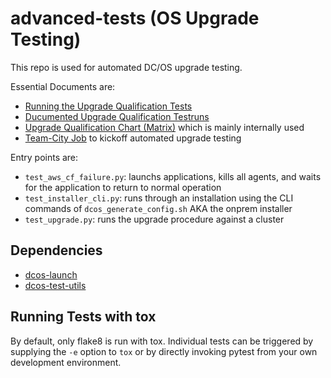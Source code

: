 # advanced-tests (OS Upgrade Testing)
This repo is used for automated DC/OS upgrade testing.

Essential Documents are:
*  [Running the Upgrade Qualification Tests](https://docs.google.com/document/d/1T9kfvGPbxuc8Gq31iI42QOAuoKDQblxZ5ILvvUhPooo/edit#)
* [Ducumented Upgrade Qualification Testruns](https://docs.google.com/spreadsheets/d/1zW3UsMq8Myw2GSG7t_JdJHkjLniz8TBJPhXRaOmKtZ0/edit)
* [Upgrade Qualification Chart (Matrix)](https://docs.google.com/spreadsheets/d/13YucIODQOvRVlkd8VBh6sUuCelj5HMQ0Yu46sLVhWDQ/edit#gid=356377462) which is mainly internally used
* [Team-City Job](https://teamcity.mesosphere.io/viewType.html?buildTypeId=DcOs_Enterprise_Test_UpgradeTest_WipFromEarlierStableMinorVersion&branch_DcOs_Enterprise_Test_UpgradeTest=%3Cdefault%3E&tab=buildTypeStatusDiv) to kickoff automated upgrade testing

Entry points are:
* `test_aws_cf_failure.py`: launchs applications, kills all agents, and waits for the application to return to normal operation
* `test_installer_cli.py`: runs through an installation using the CLI commands of `dcos_generate_config.sh` AKA the onprem installer
* `test_upgrade.py`: runs the upgrade procedure against a cluster

## Dependencies
* [dcos-launch](http://github.com/dcos/dcos-launch)
* [dcos-test-utils](http://github.com/mesosphere/dcos-test-utils)

## Running Tests with tox
By default, only flake8 is run with tox. Individual tests can be triggered by supplying the `-e` option to `tox` or by directly invoking pytest from your own development environment.
